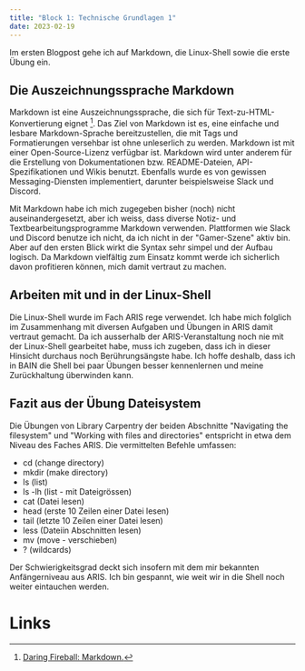 ```yaml
---
title: "Block 1: Technische Grundlagen 1"
date: 2023-02-19
---
```


Im ersten Blogpost gehe ich auf Markdown, die Linux-Shell sowie die erste Übung ein.

## Die Auszeichnungssprache Markdown

Markdown ist eine Auszeichnungssprache, die sich für Text-zu-HTML-Konvertierung eignet [^1]. Das Ziel von Markdown ist es, eine einfache und lesbare Markdown-Sprache bereitzustellen, die mit Tags und Formatierungen versehbar ist ohne unleserlich zu werden. Markdown ist mit einer Open-Source-Lizenz verfügbar ist. Markdown wird unter anderem für die Erstellung von Dokumentationen bzw. README-Dateien, API-Spezifikationen und Wikis benutzt. Ebenfalls wurde es von gewissen Messaging-Diensten implementiert, darunter beispielsweise Slack und Discord.

Mit Markdown habe ich mich zugegeben bisher (noch) nicht auseinandergesetzt, aber ich weiss, dass diverse Notiz- und Textbearbeitungsprogramme Markdown verwenden. Plattformen wie Slack und Discord benutze ich nicht, da ich nicht in der "Gamer-Szene" aktiv bin. Aber auf den ersten Blick wirkt die Syntax sehr simpel und der Aufbau logisch. Da Markdown vielfältig zum Einsatz kommt werde ich sicherlich davon profitieren können, mich damit vertraut zu machen.


## Arbeiten mit und in der Linux-Shell

Die Linux-Shell wurde im Fach ARIS rege verwendet. Ich habe mich folglich im Zusammenhang mit diversen Aufgaben und Übungen in ARIS damit vertraut gemacht. Da ich ausserhalb der ARIS-Veranstaltung noch nie mit der Linux-Shell gearbeitet habe, muss ich zugeben, dass ich in dieser Hinsicht durchaus noch Berührungsängste habe. Ich hoffe deshalb, dass ich in BAIN die Shell bei paar Übungen besser kennenlernen und meine Zurückhaltung überwinden kann. 

## Fazit aus der Übung Dateisystem

Die Übungen von Library Carpentry der beiden Abschnitte "Navigating the filesystem" und "Working with files and directories" entspricht in etwa dem Niveau des Faches ARIS. Die vermittelten Befehle umfassen:

* cd (change directory)
* mkdir (make directory)
* ls (list)
* ls -lh (list - mit Dateigrössen)
* cat (Datei lesen)
* head (erste 10 Zeilen einer Datei lesen) 
* tail (letzte 10 Zeilen einer Datei lesen)
* less (Dateiin Abschnitten lesen)
* mv (move - verschieben)
* ? (wildcards)

Der Schwierigkeitsgrad deckt sich insofern mit dem mir bekannten Anfängerniveau aus ARIS. Ich bin gespannt, wie weit wir in die Shell noch weiter eintauchen werden.


# Links

[^1]:[ Daring Fireball: Markdown.]( https://daringfireball.net/projects/markdown//)